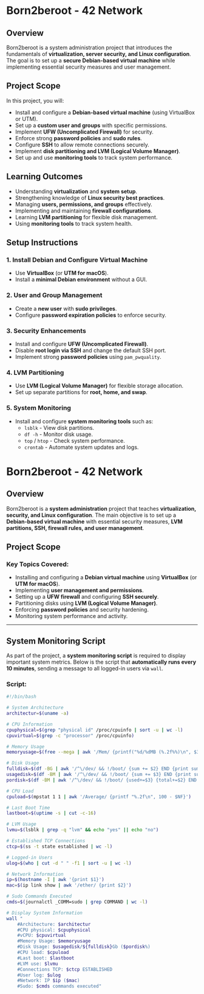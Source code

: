 # **Born2beroot - 42 Network**  

## **Overview**  
Born2beroot is a system administration project that introduces the fundamentals of **virtualization, server security, and Linux configuration**. The goal is to set up a **secure Debian-based virtual machine** while implementing essential security measures and user management.  

## **Project Scope**  
In this project, you will:  
- Install and configure a **Debian-based virtual machine** (using VirtualBox or UTM).  
- Set up a **custom user and groups** with specific permissions.  
- Implement **UFW (Uncomplicated Firewall)** for security.  
- Enforce strong **password policies** and **sudo rules**.  
- Configure **SSH** to allow remote connections securely.  
- Implement **disk partitioning and LVM (Logical Volume Manager)**.  
- Set up and use **monitoring tools** to track system performance.  

## **Learning Outcomes**  
- Understanding **virtualization** and **system setup**.  
- Strengthening knowledge of **Linux security best practices**.  
- Managing **users, permissions, and groups** effectively.  
- Implementing and maintaining **firewall configurations**.  
- Learning **LVM partitioning** for flexible disk management.  
- Using **monitoring tools** to track system health.  

## **Setup Instructions**  
### **1. Install Debian and Configure Virtual Machine**  
- Use **VirtualBox** (or **UTM for macOS**).  
- Install a **minimal Debian environment** without a GUI.  

### **2. User and Group Management**  
- Create a **new user** with **sudo privileges**.  
- Configure **password expiration policies** to enforce security.  

### **3. Security Enhancements**  
- Install and configure **UFW (Uncomplicated Firewall)**.  
- Disable **root login via SSH** and change the default SSH port.  
- Implement strong **password policies** using `pam_pwquality`.  

### **4. LVM Partitioning**  
- Use **LVM (Logical Volume Manager)** for flexible storage allocation.  
- Set up separate partitions for **root, home, and swap**.  

### **5. System Monitoring**  
- Install and configure **system monitoring tools** such as:  
  - `lsblk` - View disk partitions.  
  - `df -h` - Monitor disk usage.  
  - `top` / `htop` - Check system performance.  
  - `crontab` - Automate system updates and logs.  
# **Born2beroot - 42 Network**  

## **Overview**  
Born2beroot is a **system administration** project that teaches **virtualization, security, and Linux configuration**. The main objective is to set up a **Debian-based virtual machine** with essential security measures, **LVM partitions, SSH, firewall rules, and user management**.  

## **Project Scope**  
### **Key Topics Covered:**  
- Installing and configuring a **Debian virtual machine** using **VirtualBox** (or **UTM for macOS**).  
- Implementing **user management and permissions**.  
- Setting up a **UFW firewall** and configuring **SSH securely**.  
- Partitioning disks using **LVM (Logical Volume Manager)**.  
- Enforcing **password policies** and security hardening.  
- Monitoring system performance and activity.  

---

## **System Monitoring Script**  
As part of the project, a **system monitoring script** is required to display important system metrics. Below is the script that **automatically runs every 10 minutes**, sending a message to all logged-in users via `wall`.  

### **Script:**
```bash
#!/bin/bash

# System Architecture
architectur=$(uname -a)

# CPU Information
cpuphysical=$(grep "physical id" /proc/cpuinfo | sort -u | wc -l)
cpuvirtual=$(grep -c "processor" /proc/cpuinfo)

# Memory Usage
memoryusage=$(free --mega | awk '/Mem/ {printf("%d/%dMB (%.2f%%)\n", $3, $2, ($3 / $2) * 100 )}')

# Disk Usage
fulldisk=$(df -BG | awk '/^\/dev/ && !/boot/ {sum += $2} END {print sum}')
usagedisk=$(df -BM | awk '/^\/dev/ && !/boot/ {sum += $3} END {print sum}')
pordisk=$(df -BM | awk '/^\/dev/ && !/boot/ {used+=$3} {total+=$2} END {printf("%.2f"), (used/total)*100}')

# CPU Load
cpuload=$(mpstat 1 1 | awk '/Average/ {printf "%.2f\n", 100 - $NF}')

# Last Boot Time
lastboot=$(uptime -s | cut -c-16)

# LVM Usage
lvmu=$(lsblk | grep -q "lvm" && echo "yes" || echo "no")

# Established TCP Connections
ctcp=$(ss -t state established | wc -l)

# Logged-in Users
ulog=$(who | cut -d " " -f1 | sort -u | wc -l)

# Network Information
ip=$(hostname -I | awk '{print $1}')
mac=$(ip link show | awk '/ether/ {print $2}')

# Sudo Commands Executed
cmds=$(journalctl _COMM=sudo | grep COMMAND | wc -l)

# Display System Information
wall "  
    #Architecture: $architectur
    #CPU physical: $cpuphysical
    #vCPU: $cpuvirtual
    #Memory Usage: $memoryusage
    #Disk Usage: $usagedisk/${fulldisk}Gb ($pordisk%)
    #CPU load: $cpuload
    #Last boot: $lastboot
    #LVM use: $lvmu
    #Connections TCP: $ctcp ESTABLISHED
    #User log: $ulog
    #Network: IP $ip ($mac)
    #Sudo: $cmds commands executed"

